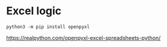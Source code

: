 # Excel logic

`python3 -m pip install openpyxl`

<https://realpython.com/openpyxl-excel-spreadsheets-python/>
